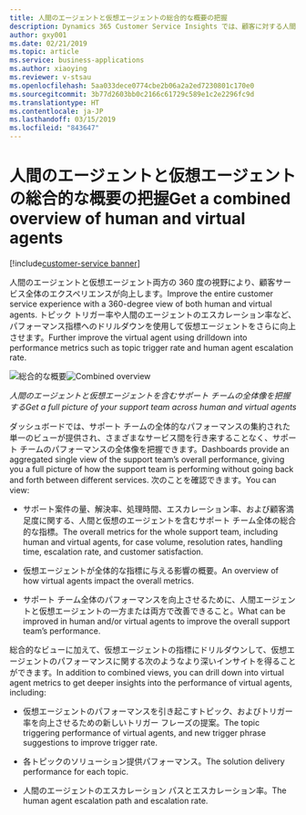 ```yaml
---
title: 人間のエージェントと仮想エージェントの総合的な概要の把握
description: Dynamics 365 Customer Service Insights では、顧客に対する人間のエージェントと仮想エージェント両方についての 360 度の視野が提供されて、顧客サービス全体のエクスペリエンスが向上し、仮想エージェントについてはさらに一段と向上します。
author: gxy001
ms.date: 02/21/2019
ms.topic: article
ms.service: business-applications
ms.author: xiaoying
ms.reviewer: v-stsau
ms.openlocfilehash: 5aa033dece0774cbe2b06a2a2ed7230801c170e0
ms.sourcegitcommit: 3b77d2603bb0c2166c61729c589e1c2e2296fc9d
ms.translationtype: HT
ms.contentlocale: ja-JP
ms.lasthandoff: 03/15/2019
ms.locfileid: "843647"
---
```

# <a name="get-a-combined-overview-of-human-and-virtual-agents"></a><span data-ttu-id="1b368-103">人間のエージェントと仮想エージェントの総合的な概要の把握</span><span class="sxs-lookup"><span data-stu-id="1b368-103">Get a combined overview of human and virtual agents</span></span>

[!include[customer-service banner](../../../includes/dynamics365-ai-customer-service.md)]


<span data-ttu-id="1b368-104">人間のエージェントと仮想エージェント両方の 360 度の視野により、顧客サービス全体のエクスペリエンスが向上します。</span><span class="sxs-lookup"><span data-stu-id="1b368-104">Improve the entire customer service experience with a 360-degree view of both human and virtual agents.</span></span> <span data-ttu-id="1b368-105">トピック トリガー率や人間のエージェントのエスカレーション率など、パフォーマンス指標へのドリルダウンを使用して仮想エージェントをさらに向上させます。</span><span class="sxs-lookup"><span data-stu-id="1b368-105">Further improve the virtual agent using drilldown into performance metrics such as topic trigger rate and human agent escalation rate.</span></span>

<span data-ttu-id="1b368-106">![総合的な概要](../media/customer-service-insights-1.png "総合的な概要")</span><span class="sxs-lookup"><span data-stu-id="1b368-106">![Combined overview](../media/customer-service-insights-1.png "Combined overview")</span></span>

<span data-ttu-id="1b368-107">*人間のエージェントと仮想エージェントを含むサポート チームの全体像を把握する*</span><span class="sxs-lookup"><span data-stu-id="1b368-107">*Get a full picture of your support team across human and virtual agents*</span></span>

<span data-ttu-id="1b368-108">ダッシュボードでは、サポート チームの全体的なパフォーマンスの集約された単一のビューが提供され、さまざまなサービス間を行き来することなく、サポート チームのパフォーマンスの全体像を把握できます。</span><span class="sxs-lookup"><span data-stu-id="1b368-108">Dashboards provide an aggregated single view of the support team’s overall performance, giving you a full picture of how the support team is performing without going back and forth between different services.</span></span> <span data-ttu-id="1b368-109">次のことを確認できます。</span><span class="sxs-lookup"><span data-stu-id="1b368-109">You can view:</span></span>

* <span data-ttu-id="1b368-110">サポート案件の量、解決率、処理時間、エスカレーション率、および顧客満足度に関する、人間と仮想のエージェントを含むサポート チーム全体の総合的な指標。</span><span class="sxs-lookup"><span data-stu-id="1b368-110">The overall metrics for the whole support team, including human and virtual agents, for case volume, resolution rates, handling time, escalation rate, and customer satisfaction.</span></span>

* <span data-ttu-id="1b368-111">仮想エージェントが全体的な指標に与える影響の概要。</span><span class="sxs-lookup"><span data-stu-id="1b368-111">An overview of how virtual agents impact the overall metrics.</span></span>

* <span data-ttu-id="1b368-112">サポート チーム全体のパフォーマンスを向上させるために、人間エージェントと仮想エージェントの一方または両方で改善できること。</span><span class="sxs-lookup"><span data-stu-id="1b368-112">What can be improved in human and/or virtual agents to improve the overall support team’s performance.</span></span>

<span data-ttu-id="1b368-113">総合的なビューに加えて、仮想エージェントの指標にドリルダウンして、仮想エージェントのパフォーマンスに関する次のようなより深いインサイトを得ることができます。</span><span class="sxs-lookup"><span data-stu-id="1b368-113">In addition to combined views, you can drill down into virtual agent metrics to get deeper insights into the performance of virtual agents, including:</span></span>

* <span data-ttu-id="1b368-114">仮想エージェントのパフォーマンスを引き起こすトピック、およびトリガー率を向上させるための新しいトリガー フレーズの提案。</span><span class="sxs-lookup"><span data-stu-id="1b368-114">The topic triggering performance of virtual agents, and new trigger phrase suggestions to improve trigger rate.</span></span>

* <span data-ttu-id="1b368-115">各トピックのソリューション提供パフォーマンス。</span><span class="sxs-lookup"><span data-stu-id="1b368-115">The solution delivery performance for each topic.</span></span>

* <span data-ttu-id="1b368-116">人間のエージェントのエスカレーション パスとエスカレーション率。</span><span class="sxs-lookup"><span data-stu-id="1b368-116">The human agent escalation path and escalation rate.</span></span>
